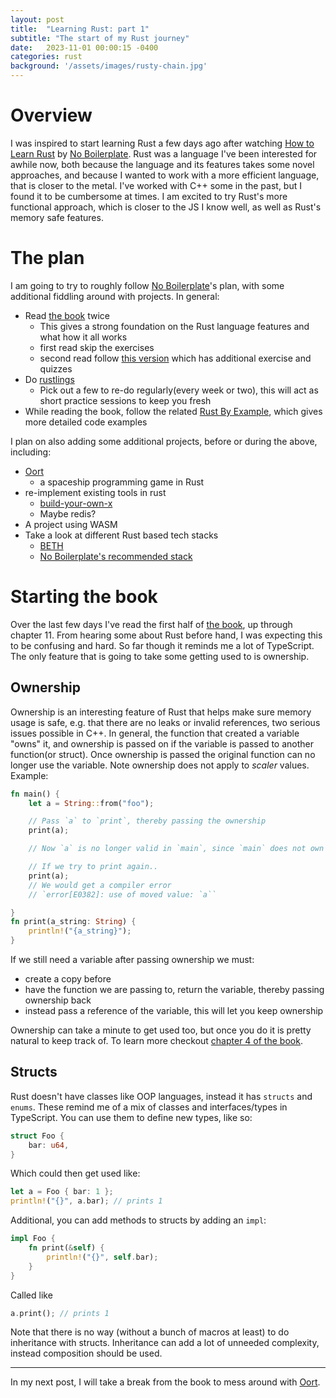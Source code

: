```yaml
---
layout: post
title:  "Learning Rust: part 1"
subtitle: "The start of my Rust journey"
date:   2023-11-01 00:00:15 -0400
categories: rust
background: '/assets/images/rusty-chain.jpg'
---
```

# Overview
I was inspired to start learning Rust a few days ago after watching [How to Learn Rust](https://www.youtube.com/watch?v=2hXNd6x9sZs) by [No Boilerplate](https://www.youtube.com/@NoBoilerplate). Rust was a language I've been interested for awhile now, both because the language and its features takes some novel approaches, and because I wanted to work with a more efficient language, that is closer to the metal. I've worked with C++ some in the past, but I found it to be cumbersome at times. I am excited to try Rust's more functional approach, which is closer to the JS I know well, as well as Rust's memory safe features. 

# The plan
I am going to try to roughly follow [No Boilerplate](https://www.youtube.com/@NoBoilerplate)'s plan, with some additional fiddling around with projects. In general:
- Read [the book](https://doc.rust-lang.org/stable/book/title-page.html) twice
    - This gives a strong foundation on the Rust language features and what how it all works
    - first read skip the exercises
    - second read follow [this version](https://rust-book.cs.brown.edu/) which has additional exercise and quizzes
- Do [rustlings](https://github.com/rust-lang/rustlings)
    - Pick out a few to re-do regularly(every week or two), this will act as short practice sessions to keep you fresh
- While reading the book, follow the related [Rust By Example](https://doc.rust-lang.org/rust-by-example/), which gives more detailed code examples

I plan on also adding some additional projects, before or during the above, including:
- [Oort](https://oort.rs/?utm_source=tldrwebdev)
    - a spaceship programming game in Rust
- re-implement existing tools in rust
    - [build-your-own-x](https://github.com/codecrafters-io/build-your-own-x?utm_source=tldrwebdev)
    - Maybe redis?
- A project using WASM
- Take a look at different Rust based tech stacks
    - [BETH](https://www.youtube.com/watch?v=cpzowDDJj24)
    - [No Boilerplate's recommended stack](https://www.youtube.com/watch?v=pocWrUj68tU)

# Starting the book
Over the last few days I've read the first half of [the book](https://doc.rust-lang.org/stable/book/title-page.html), up through chapter 11. From hearing some about Rust before hand, I was expecting this to be confusing and hard. So far though it reminds me a lot of TypeScript. The only feature that is going to take some getting used to is ownership.

## Ownership
Ownership is an interesting feature of Rust that helps make sure memory usage is safe, e.g. that there are no leaks or invalid references, two serious issues possible in C++. In general, the function that created a variable "owns" it, and ownership is passed on if the variable is passed to another function(or struct). Once ownership is passed the original function can no longer use the variable. Note ownership does not apply to *scaler* values. Example:
```rust
fn main() {
    let a = String::from("foo");

    // Pass `a` to `print`, thereby passing the ownership
    print(a); 

    // Now `a` is no longer valid in `main`, since `main` does not own it

    // If we try to print again..
    print(a);
    // We would get a compiler error
    // `error[E0382]: use of moved value: `a``

}
fn print(a_string: String) {
    println!("{a_string}");
}

```

If we still need a variable after passing ownership we must:
- create a copy before
- have the function we are passing to, return the variable, thereby passing ownership back
- instead pass a reference of the variable, this will let you keep ownership

Ownership can take a minute to get used too, but once you do it is pretty natural to keep track of. To learn more checkout [chapter 4 of the book](https://doc.rust-lang.org/stable/book/ch04-00-understanding-ownership.html).

 

## Structs

Rust doesn't have classes like OOP languages, instead it has `structs` and `enums`. These remind me of a mix of classes and interfaces/types in TypeScript. You can use them to define new types, like so:
```rust
struct Foo {
    bar: u64,
}
```

Which could then get used like:
```rust
let a = Foo { bar: 1 };
println!("{}", a.bar); // prints 1
```

Additional, you can add methods to structs by adding an `impl`:
```rust
impl Foo {
    fn print(&self) {
        println!("{}", self.bar);
    }
}
```

Called like 
```rust
a.print(); // prints 1
```

Note that there is no way (without a bunch of macros at least) to do inheritance with structs. Inheritance can add a lot of unneeded complexity, instead composition should be used.

-----

In my next post, I will take a break from the book to mess around with [Oort](https://oort.rs/?utm_source=tldrwebdev).